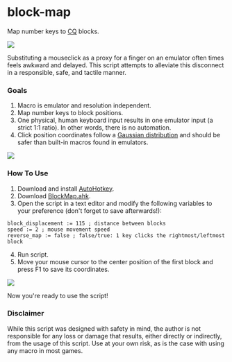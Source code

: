 # block-map
Map number keys to [CQ](https://play.google.com/store/apps/details?id=com.nhnent.SKQUEST) blocks.

![](https://github.com/Johj/block-map/raw/master/examples/demo.gif)

Substituting a mouseclick as a proxy for a finger on an emulator often times feels awkward and delayed. This script attempts to alleviate this disconnect in a responsible, safe, and tactile manner.

### Goals
1. Macro is emulator and resolution independent.
2. Map number keys to block positions.
3. One physical, human keyboard input results in one emulator input (a strict 1:1 ratio). In other words, there is no automation.
4. Click position coordinates follow a [Gaussian distribution](https://en.wikipedia.org/wiki/Normal_distribution) and should be safer than built-in macros found in emulators.

![](https://github.com/Johj/block-map/raw/master/examples/gaussian.gif)

### How To Use
1. Download and install [AutoHotkey](https://autohotkey.com/).
2. Download [BlockMap.ahk](https://github.com/Johj/block-map/archive/master.zip).
3. Open the script in a text editor and modify the following variables to your preference (don't forget to save afterwards!):
```ahk
block_displacement := 115 ; distance between blocks
speed := 2 ; mouse movement speed
reverse_map := false ; false/true: 1 key clicks the rightmost/leftmost block
```
4. Run script.
5. Move your mouse cursor to the center position of the first block and press F1 to save its coordinates.

![](https://github.com/Johj/block-map/raw/master/examples/save.gif)

Now you're ready to use the script!

### Disclaimer
While this script was designed with safety in mind, the author is not responsible for any loss or damage that results, either directly or indirectly, from the usage of this script. Use at your own risk, as is the case with using any macro in most games.
